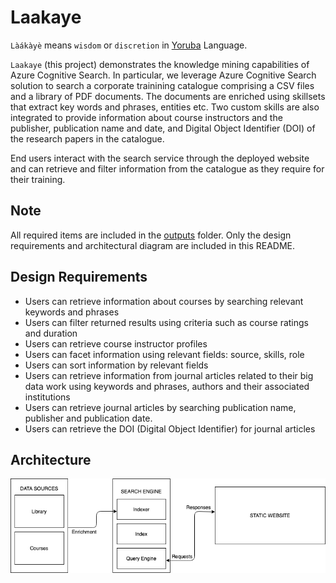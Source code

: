 # Laakaye

`Làákàyè` means `wisdom` or `discretion` in [Yoruba](https://en.wikipedia.org/wiki/Yoruba_language) Language.

`Laakaye` (this project) demonstrates the knowledge mining capabilities of Azure Cognitive Search. In particular, we leverage Azure Cognitive Search solution to search a corporate trainining catalogue comprising a CSV files and a library of PDF documents. The documents are enriched using skillsets that extract key words and phrases, entities etc. Two custom skills are also integrated to provide information about course instructors and the publisher, publication name and date, and Digital Object Identifier (DOI) of the research papers in the catalogue. 

End users interact with the search service through the deployed website and can retrieve and filter information from the catalogue as they require for their training. 
## Note
All required items are included in the [outputs](outputs/) folder. Only the design requirements and architectural diagram are included in this README.

## Design Requirements
- Users can retrieve information about courses by searching relevant keywords and phrases
- Users can filter returned results using criteria such as course ratings and duration
- Users can retrieve course instructor profiles
- Users can facet information using relevant fields: source, skills, role
- Users can sort information by relevant fields
- Users can retrieve information from journal articles related to their big data work using keywords and phrases, authors and their associated institutions
- Users can retrieve journal articles by searching publication name, publisher and publication date.
- Users can retrieve the DOI (Digital Object Identifier) for journal articles

## Architecture
![architecture](outputs/Step1/Step1_Architecture.png)